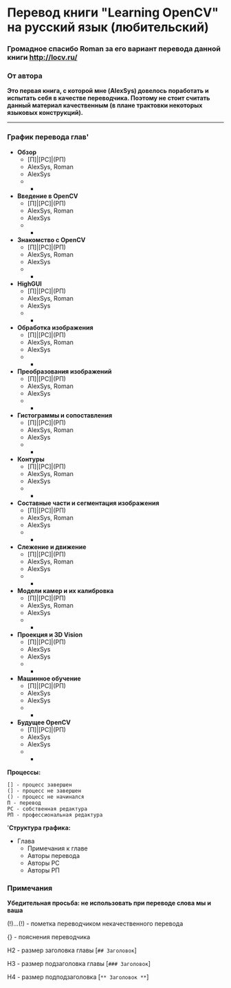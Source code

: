 # Перевод книги "Learning OpenCV" на русский язык (любительский)

### Громадное спасибо Roman за его вариант перевода данной книги http://locv.ru/

### От автора
**Это первая книга, с которой мне (AlexSys) довелось поработать и испытать себя в качестве переводчика. Поэтому не стоит считать данный материал качественным (в плане трактовки некоторых языковых конструкций).**

---

### График перевода глав'

* **Обзор**
    * [П]|[РС]|(РП)
    * AlexSys, Roman
    * AlexSys 
    * -
* **Введение в OpenCV** 
    * [П]|[РС]|(РП) 
    * AlexSys, Roman
    * AlexSys 
    * -
* **Знакомство с OpenCV**
    * [П]|[РС]|(РП) 
    * AlexSys, Roman
    * AlexSys 
    * - 
* **HighGUI** 
    * [П]|[РС]|(РП)
    * AlexSys, Roman 
    * AlexSys 
    * -
* **Обработка изображения**
    * [П]|[РС]|(РП)
    * AlexSys, Roman
    * AlexSys
    * -
* **Преобразования изображений**
    * [П]|[РС]|(РП)
    * AlexSys, Roman
    * AlexSys
    * -
* **Гистограммы и сопоставления**
    * [П]|[РС]|(РП) 
    * AlexSys, Roman
    * AlexSys
    * -
* **Контуры**
    * [П]|[РС]|(РП) 
    * AlexSys, Roman
    * AlexSys
    * -
* **Составные части и сегментация изображения**
    * [П]|[РС]|(РП) 
    * AlexSys, Roman
    * AlexSys
    * -
* **Слежение и движение**
    * [П]|[РС]|(РП) 
    * AlexSys, Roman
    * AlexSys
    * -
* **Модели камер и их калибровка**
    * [П]|[РС]|(РП) 
    * AlexSys, Roman
    * AlexSys
    * -
* **Проекция и 3D Vision**
    * [П]|[РС]|(РП) 
    * AlexSys 
    * AlexSys 
    * -
* **Машинное обучение**
    * [П]|[РС]|(РП) 
    * AlexSys 
    * AlexSys
    * -
* **Будущее OpenCV**
    * [П]|[РС]|(РП) 
    * AlexSys 
    * AlexSys
    * -

**Процессы:**

	[] - процесс завершен
	(] - процесс не завершен
	() - процесс не начинался
	П - перевод
	РС - собственная редактура
	РП - профессиональная редактура

'**Структура графика:**
* Глава
    * Примечания к главе
    * Авторы перевода
    * Авторы РС
    * Авторы РП

### Примечания

**Убедительная просьба: не использовать при переводе слова мы и ваша**

(!)...(!) - пометка переводчиком некачественного перевода

{} - пояснения переводчика

H2 - размер заголовка главы [```## Заголовок```]

H3 - размер подзаголовка главы [```### Заголовок```]

H4 - размер подподзаголовка [```** Заголовок **```]